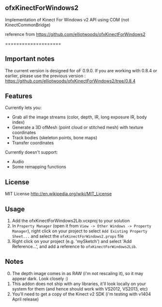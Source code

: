 ## ofxKinectForWindows2

Implementation of Kinect For Windows v2 API using COM (not KinectCommonBridge)

reference from https://github.com/elliotwoods/ofxKinectForWindows2

====================

## Important notes

The current version is designed for oF 0.9.0. If you are working with 0.8.4 or earlier, please use the previous version : https://github.com/elliotwoods/ofxKinectForWindows2/tree/0.8.4

## Features

Currently lets you:

* Grab all the image streams (color, depth, IR, long exposure IR, body index)
* Generate a 3D ofMesh (point cloud or stitched mesh) with texture coordinates
* Track bodies (skeleton points, bone maps)
* Transfer coordinates

Currently doesn't support:

* Audio
* Some remapping functions

## License

MIT License
http://en.wikipedia.org/wiki/MIT_License

## Usage

1. Add the ofxKinectForWindows2Lib.vcxproj to your solution
2. In `Property Manager` (open it from `View -> Other Windows -> Property Manager`), right click on your project to select `Add Existing Property Sheet...` and select the `ofxKinectForWindows2.props` file
3. Right click on your project (e.g. 'mySketch') and select 'Add Reference...', and add a reference to `ofxKinectForWindows2Lib`.

## Notes

0. The depth image comes in as RAW (i'm not rescaling it), so it may appear dark. Look closely :)
1. This addon does not ship with any libraries, it'll look locally on your system for them (and hence should work with VS2012, VS2013, etc)
2. You'll need to get a copy of the Kinect v2 SDK (i'm testing with v1404 April release)
